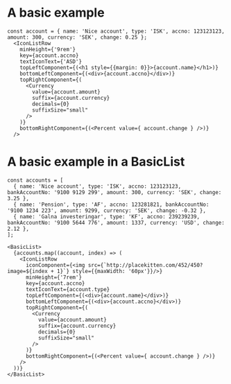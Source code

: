 # A basic example
    const account = { name: 'Nice account', type: 'ISK', accno: 123123123, amount: 300, currency: 'SEK', change: 0.25 };
      <IconListRow
        minHeight={'9rem'}
        key={account.accno}
        textIconText={'ASD'}
        topLeftComponent={(<h1 style={{margin: 0}}>{account.name}</h1>)}
        bottomLeftComponent={(<div>{account.accno}</div>)}
        topRightComponent={(
          <Currency
            value={account.amount}
            suffix={account.currency}
            decimals={0}
            suffixSize="small"
          />
        )}
        bottomRightComponent={(<Percent value={ account.change } />)}
      />

# A basic example in a BasicList  
    const accounts = [
      { name: 'Nice account', type: 'ISK', accno: 123123123, bankAccountNo: '9100 9129 299', amount: 300, currency: 'SEK', change: 3.25 },
      { name: 'Pension', type: 'AF', accno: 123281821, bankAccountNo: '9100 1234 223', amount: 9299, currency: 'SEK', change: -0.32 },
      { name: 'Galna investeringar', type: 'KF', accno: 239239239, bankAccountNo: '9100 5644 776', amount: 1337, currency: 'USD', change: 2.12 },
    ];

    <BasicList>
      {accounts.map((account, index) => (
        <IconListRow
          iconComponent={<img src={`http://placekitten.com/452/450?image=${index + 1}`} style={{maxWidth: '60px'}}/>}
          minHeight={'7rem'}
          key={account.accno}
          textIconText={account.type}
          topLeftComponent={(<div>{account.name}</div>)}
          bottomLeftComponent={(<div>{account.accno}</div>)}
          topRightComponent={(
            <Currency
              value={account.amount}
              suffix={account.currency}
              decimals={0}
              suffixSize="small"
            />
          )}
          bottomRightComponent={(<Percent value={ account.change } />)}
        />
      ))}
    </BasicList>
